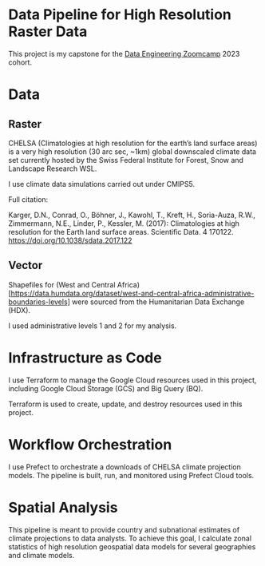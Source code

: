 # Data Pipeline for High Resolution Raster Data

This project is my capstone for the [Data Engineering Zoomcamp](https://github.com/DataTalksClub/data-engineering-zoomcamp) 2023 cohort.

# Data

## Raster

CHELSA (Climatologies at high resolution for the earth’s land surface areas) is a very high resolution (30 arc sec, ~1km) global downscaled climate data set currently hosted by the Swiss Federal Institute for Forest, Snow and Landscape Research WSL.

I use climate data simulations carried out under CMIPS5.

Full citation:

 Karger, D.N., Conrad, O., Böhner, J., Kawohl, T., Kreft, H., Soria-Auza, R.W., Zimmermann, N.E., Linder, P., Kessler, M. (2017): Climatologies at high resolution for the Earth land surface areas. Scientific Data. 4 170122. https://doi.org/10.1038/sdata.2017.122

 ## Vector

Shapefiles for (West and Central Africa)[https://data.humdata.org/dataset/west-and-central-africa-administrative-boundaries-levels] were sourced from the Humanitarian Data Exchange (HDX).

I used administrative levels 1 and 2 for my analysis.

# Infrastructure as Code

I use Terraform to manage the Google Cloud resources used in this project, including Google Cloud Storage (GCS) and Big Query (BQ).

Terraform is used to create, update, and destroy resources used in this project.

# Workflow Orchestration

I use Prefect to orchestrate a downloads of CHELSA climate projection models. The pipeline is built, run, and monitored using Prefect Cloud tools.

# Spatial Analysis

This pipeline is meant to provide country and subnational estimates of climate projections to data analysts. To achieve this goal, I calculate zonal statistics of high resolution geospatial data models for several geographies and climate models.